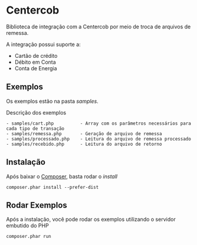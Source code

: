 Centercob
=========

Biblioteca de integração com a Centercob por meio de troca de arquivos de remessa.

A integração possui suporte a:

- Cartão de crédito
- Débito em Conta
- Conta de Energia
   
## Exemplos
Os exemplos estão na pasta *samples*.

Descrição dos exemplos

    - samples/cart.php          - Array com os parâmetros necessários para cada tipo de transação
    - samples/remessa.php       - Geração de arquivo de remessa
    - samples/processado.php    - Leitura do arquivo de remessa processado
    - samples/recebido.php      - Leitura do arquivo de retorno

## Instalação
Após baixar o [Composer](http://www.getcomposer.org), basta rodar o *install*

```
composer.phar install --prefer-dist
```

## Rodar Exemplos
Após a instalação, você pode rodar os exemplos utilizando o servidor embutido do PHP

```
composer.phar run
```